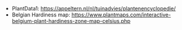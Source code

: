 ﻿- PlantData1: https://appeltern.nl/nl/tuinadvies/plantenencyclopedie/
- Belgian Hardiness map: https://www.plantmaps.com/interactive-belgium-plant-hardiness-zone-map-celsius.php 